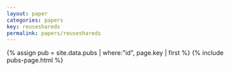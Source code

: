 ```yaml
---
layout: paper
categories: papers
key: reuseshareds
permalink: papers/reuseshareds
---
```


{% assign pub = site.data.pubs | where:"id", page.key | first %}
{% include pubs-page.html %}